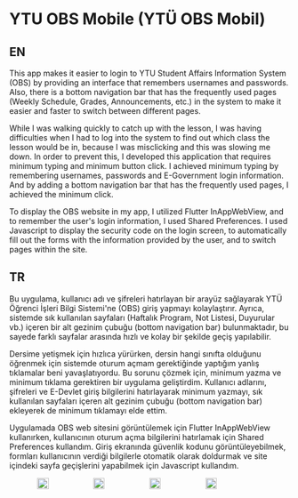 # YTU OBS Mobile (YTÜ OBS Mobil)

## EN

This app makes it easier to login to YTU Student Affairs Information System (OBS) by providing an interface that remembers usernames and passwords. Also, there is a bottom navigation bar that has the frequently used pages (Weekly Schedule, Grades, Announcements, etc.) in the system to make it easier and faster to switch between different pages.

While I was walking quickly to catch up with the lesson, I was having difficulties when I had to log into the system to find out which class the lesson would be in, because I was misclicking and this was slowing me down. In order to prevent this, I developed this application that requires minimum typing and minimum button click. I achieved minimum typing by remembering usernames, passwords and E-Government login information. And by adding a bottom navigation bar that has the frequently used pages, I achieved the minimum click. 

To display the OBS website in my app, I utilized Flutter InAppWebView, and to remember the user's login information, I used Shared Preferences. I used Javascript to display the security code on the login screen, to automatically fill out the forms with the information provided by the user, and to switch pages within the site.

## TR

Bu uygulama, kullanıcı adı ve şifreleri hatırlayan bir arayüz sağlayarak YTÜ Öğrenci İşleri Bilgi Sistemi'ne (OBS) giriş yapmayı kolaylaştırır. Ayrıca, sistemde sık kullanılan sayfaları (Haftalık Program, Not Listesi, Duyurular vb.) içeren bir alt gezinim çubuğu (bottom navigation bar) bulunmaktadır, bu sayede farklı sayfalar arasında hızlı ve kolay bir şekilde geçiş yapılabilir.

Dersime yetişmek için hızlıca yürürken, dersin hangi sınıfta olduğunu öğrenmek için sistemde oturum açmam gerektiğinde yaptığım yanlış tıklamalar beni yavaşlatıyordu. Bu sorunu çözmek için, minimum yazma ve minimum tıklama gerektiren bir uygulama geliştirdim. Kullanıcı adlarını, şifreleri ve E-Devlet giriş bilgilerini hatırlayarak minimum yazmayı, sık kullanılan sayfaları içeren alt gezinim çubuğu (bottom navigation bar) ekleyerek de minimum tıklamayı elde ettim.

Uygulamada OBS web sitesini görüntülemek için Flutter InAppWebView kullanırken, kullanıcının oturum açma bilgilerini hatırlamak için Shared Preferences kullandım. Giriş ekranında güvenlik kodunu görüntüleyebilmek, formları kullanıcının verdiği bilgilerle otomatik olarak doldurmak ve site içindeki sayfa geçişlerini yapabilmek için Javascript kullandım.

<div style="display:flex; flex-direction: row; justify-content: center; align-items: center">
  <img src="https://user-images.githubusercontent.com/118119029/219957843-8af2dc37-28b3-448f-9297-f3c0ef3a53f1.png" alt="" style="width: 20%;">
  <img src="https://user-images.githubusercontent.com/118119029/219957854-5240496b-b159-4287-a8c1-f22cc6aac45a.png" alt="" style="width: 20%;">
  <img src="https://user-images.githubusercontent.com/118119029/219957857-562791ab-5be7-4ed2-a8dc-0ae176ae35f4.png" alt="" style="width: 20%;">
  <img src="https://user-images.githubusercontent.com/118119029/219957861-9404719a-2bfa-41ef-b7fc-0d20b875bc97.png" alt="" style="width: 20%;">
</div>
